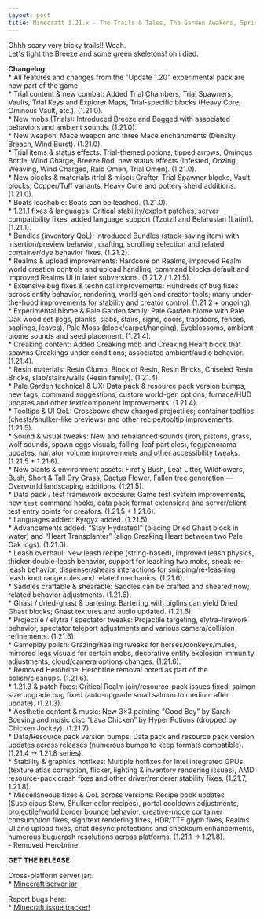 ```yaml
---
layout: post
title: Minecraft 1.21.x - The Trails & Tales, The Garden Awakens, Spring to Life, Bundles of Bravery, Chicken Jockey DLC
---
```


Ohhh scary very tricky trails!! Woah.<br>
Let's fight the Breeze and some green skeletons! oh i died.<br>

**Changelog:**<br>
\* All features and changes from the "Update 1.20" experimental pack are now part of the game<br>
\* Trial content & new combat: Added Trial Chambers, Trial Spawners, Vaults, Trial Keys and Explorer Maps, Trial-specific blocks (Heavy Core, Ominous Vault, etc.). (1.21.0).<br>
\* New mobs (Trials): Introduced Breeze and Bogged with associated behaviors and ambient sounds. (1.21.0).<br>
\* New weapon: Mace weapon and three Mace enchantments (Density, Breach, Wind Burst). (1.21.0).<br>
\* Trial items & status effects: Trial-themed potions, tipped arrows, Ominous Bottle, Wind Charge, Breeze Rod, new status effects (Infested, Oozing, Weaving, Wind Charged, Raid Omen, Trial Omen). (1.21.0).<br>
\* New blocks & materials (trial & misc): Crafter, Trial Spawner blocks, Vault blocks, Copper/Tuff variants, Heavy Core and pottery sherd additions. (1.21.0).<br>
\* Boats leashable: Boats can be leashed. (1.21.0).<br>
\* 1.21.1 fixes & languages: Critical stability/exploit patches, server compatibility fixes, added language support (Tzotzil and Belarusian (Latin)). (1.21.1).<br>
\* Bundles (inventory QoL): Introduced Bundles (stack-saving item) with insertion/preview behavior, crafting, scrolling selection and related container/dye behavior fixes. (1.21.2).<br>
\* Realms & upload improvements: Hardcore on Realms, improved Realm world creation controls and upload handling; command blocks default and improved Realms UI in later subversions. (1.21.2 / 1.21.5).<br>
\* Extensive bug fixes & technical improvements: Hundreds of bug fixes across entity behavior, rendering, world gen and creator tools; many under-the-hood improvements for stability and creator control. (1.21.2 + ongoing).<br>
\* Experimental biome & Pale Garden family: Pale Garden biome with Pale Oak wood set (logs, planks, slabs, stairs, signs, doors, trapdoors, fences, saplings, leaves), Pale Moss (block/carpet/hanging), Eyeblossoms, ambient biome sounds and seed placement. (1.21.4).<br>
\* Creaking content: Added Creaking mob and Creaking Heart block that spawns Creakings under conditions; associated ambient/audio behavior. (1.21.4).<br>
\* Resin materials: Resin Clump, Block of Resin, Resin Bricks, Chiseled Resin Bricks, slab/stairs/walls (Resin family). (1.21.4).<br>
\* Pale Garden technical & UX: Data pack & resource pack version bumps, new tags, command suggestions, custom world-gen options, furnace/HUD updates and other text/component improvements. (1.21.4).<br>
\* Tooltips & UI QoL: Crossbows show charged projectiles; container tooltips (chests/shulker-like previews) and other recipe/tooltip improvements. (1.21.5).<br>
\* Sound & visual tweaks: New and rebalanced sounds (iron, pistons, grass, wolf sounds, spawn eggs visuals, falling-leaf particles), fog/panorama updates, narrator volume improvements and other accessibility tweaks. (1.21.5 + 1.21.6).<br>
\* New plants & environment assets: Firefly Bush, Leaf Litter, Wildflowers, Bush, Short & Tall Dry Grass, Cactus Flower, Fallen tree generation — Overworld landscaping additions. (1.21.5).<br>
\* Data pack / test framework exposure: Game test system improvements, new `test` command hooks, data pack format extensions and server/client test entry points for creators. (1.21.5 + 1.21.6).<br>
\* Languages added: Kyrgyz added. (1.21.5).<br>
\* Advancements added: “Stay Hydrated!” (placing Dried Ghast block in water) and “Heart Transplanter” (align Creaking Heart between two Pale Oak logs). (1.21.6).<br>
\* Leash overhaul: New leash recipe (string-based), improved leash physics, thicker double-leash behavior, support for leashing two mobs, sneak-re-leash behavior, dispenser/shears interactions for snipping/re-leashing, leash knot range rules and related mechanics. (1.21.6).<br>
\* Saddles craftable & shearable: Saddles can be crafted and sheared now; related behavior adjustments. (1.21.6).<br>
\* Ghast / dried-ghast & bartering: Bartering with piglins can yield Dried Ghast blocks; Ghast textures and audio updated. (1.21.6).<br>
\* Projectile / elytra / spectator tweaks: Projectile targeting, elytra-firework behavior, spectator teleport adjustments and various camera/collision refinements. (1.21.6).<br>
\* Gameplay polish: Grazing/healing tweaks for horses/donkeys/mules, mirrored legs visuals for certain mobs, decorative entity explosion immunity adjustments, cloud/camera options changes. (1.21.6).<br>
\* Removed Herobrine: Herobrine removal noted as part of the polish/cleanups. (1.21.6).<br>
\* 1.21.3 & patch fixes: Critical Realm join/resource-pack issues fixed; salmon size upgrade bug fixed (auto-upgrade small salmon to medium after update). (1.21.3).<br>
\* Aesthetic content & music: New 3×3 painting “Good Boy” by Sarah Boeving and music disc “Lava Chicken” by Hyper Potions (dropped by Chicken Jockey). (1.21.7).<br>
\* Data/Resource pack version bumps: Data pack and resource pack version updates across releases (numerous bumps to keep formats compatible). (1.21.4 → 1.21.8 series).<br>
\* Stability & graphics hotfixes: Multiple hotfixes for Intel integrated GPUs (texture atlas corruption, flicker, lighting & inventory rendering issues), AMD resource-pack crash fixes and other driver/renderer stability fixes. (1.21.7, 1.21.8).<br>
\* Miscellaneous fixes & QoL across versions: Recipe book updates (Suspicious Stew, Shulker color recipes), portal cooldown adjustments, projectile/world border bounce behavior, creative-mode container consumption fixes, sign/text rendering fixes, HDR/TTF glyph fixes, Realms UI and upload fixes, chat desync protections and checksum enhancements, numerous bug/crash resolutions across platforms. (1.21.1 → 1.21.8).<br>
\- Removed Herobrine<br>

**GET THE RELEASE:**<br>

Cross-platform server jar:<br>
\* [Minecraft server jar](https://piston-data.mojang.com/v1/objects/6bce4ef400e4efaa63a13d5e6f6b500be969ef81/server.jar)<br>

Report bugs here:<br>
\* [Minecraft issue tracker!](https://bugs.mojang.com/browse/MC)<br>    
